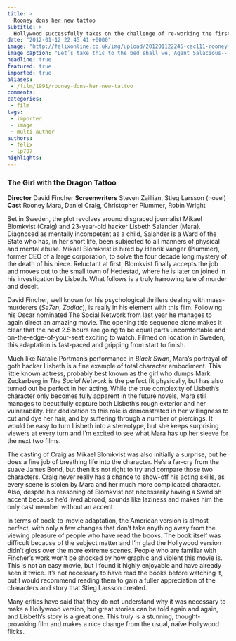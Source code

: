 ```yaml
---
title: >
  Rooney dons her new tattoo
subtitle: >
  Hollywood successfully takes on the challenge of re-working the first installment of the Millennium series, whilst still satisfying readers of the books
date: "2012-01-12 22:45:41 +0000"
image: "http://felixonline.co.uk/img/upload/201201122245-cac111-rooney-mara-the-girl-with-the-dragon-tattoo-review-2011.jpg"
image_caption: "Let’s take this to the bed shall we, Agent Salacious-- I mean, Salander?"
headline: true
featured: true
imported: true
aliases:
 - /film/1991/rooney-dons-her-new-tattoo
comments:
categories:
 - film
tags:
 - imported
 - image
 - multi-author
authors:
 - felix
 - lp707
highlights:
---
```


###  The Girl with the Dragon Tattoo

__Director__ David Fincher
__Screenwriters__ Steven Zaillian, Stieg Larsson (novel)
__Cast__ Rooney Mara, Daniel Craig, Christopher Plummer, Robin Wright

Set in Sweden, the plot revolves around disgraced journalist Mikael Blomkvist (Craig) and 23-year-old hacker Lisbeth Salander (Mara). Diagnosed as mentally incompetent as a child, Salander is a Ward of the State who has, in her short life, been subjected to all manners of physical and mental abuse. Mikael Blomkvist is hired by Henrik Vanger (Plummer), former CEO of a large corporation, to solve the four decade long mystery of the death of his niece. Reluctant at first, Blomkvist finally accepts the job and moves out to the small town of Hedestad, where he is later on joined in his investigation by Lisbeth. What follows is a truly harrowing tale of murder and deceit.

David Fincher, well known for his psychological thrillers dealing with mass-murderers (_Se7en_, _Zodiac_), is really in his element with this film. Following his Oscar nominated The Social Network from last year he manages to again direct an amazing movie. The opening title sequence alone makes it clear that the next 2.5 hours are going to be equal parts uncomfortable and on-the-edge-of-your-seat exciting to watch. Filmed on location in Sweden, this adaptation is fast-paced and gripping from start to finish.

Much like Natalie Portman’s performance in _Black Swan_, Mara’s portrayal of goth hacker Lisbeth is a fine example of total character embodiment. This little known actress, probably best known as the girl who dumps Mark Zuckerberg in _The Social Network_ is the perfect fit physically, but has also turned out be perfect in her acting. While the true complexity of Lisbeth’s character only becomes fully apparent in the future novels, Mara still manages to beautifully capture both Lisbeth’s rough exterior and her vulnerability. Her dedication to this role is demonstrated in her willingness to cut and dye her hair, and by suffering through a number of piercings. It would be easy to turn Lisbeth into a stereotype, but she keeps surprising viewers at every turn and I’m excited to see what Mara has up her sleeve for the next two films.

The casting of Craig as Mikael Blomkvist was also initially a surprise, but he does a fine job of breathing life into the character. He’s a far-cry from the suave James Bond, but then it’s not right to try and compare those two characters. Craig never really has a chance to show-off his acting skills, as every scene is stolen by Mara and her much more complicated character. Also, despite his reasoning of Blomkvist not necessarily having a Swedish accent because he’d lived abroad, sounds like laziness and makes him the only cast member without an accent.

In terms of book-to-movie adaptation, the American version is almost perfect, with only a few changes that don’t take anything away from the viewing pleasure of people who have read the books. The book itself was difficult because of the subject matter and I’m glad the Hollywood version didn’t gloss over the more extreme scenes. People who are familiar with Fincher’s work won’t be shocked by how graphic and violent this movie is. This is not an easy movie, but I found it highly enjoyable and have already seen it twice. It’s not necessary to have read the books before watching it, but I would recommend reading them to gain a fuller appreciation of the characters and story that Stieg Larsson created.

Many critics have said that they do not understand why it was necessary to make a Hollywood version, but great stories can be told again and again, and Lisbeth’s story is a great one. This truly is a stunning, thought-provoking film and makes a nice change from the usual, naïve Hollywood flicks.
